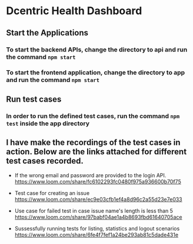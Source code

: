 # Dcentric Health Dashboard

## Start the Applications
### To start the backend APIs, change the directory to api and run the command `npm start`
### To start the frontend application, change the directory to app and run the command `npm start`

## Run test cases
### In order to run the defined test cases, run the command `npm test` inside the app directory



## I have make the recordings of the test cases in action. Below are the links attached for different test cases recorded.

- If the wrong email and password are provided to the login API.
https://www.loom.com/share/fc6102293fc0480f975a936600b70f75

- Test case for creating an issue 
https://www.loom.com/share/ec9e03cfb1ef4a8d96c2a55d23e7e033

- Use case for failed test in case issue name's length is less than 5
https://www.loom.com/share/97babf04ae1a4b8693fbd61640705ace

- Sussessfully running tests for listing, statistics and logout scenarios
https://www.loom.com/share/6fe4f7fef1a24be293ab81c5dade431e
